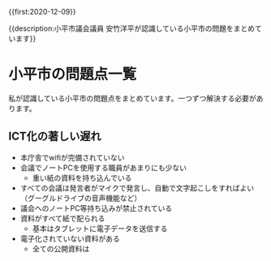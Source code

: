 {{first:2020-12-09}}

{{description:小平市議会議員 安竹洋平が認識している小平市の問題をまとめています}}

# 小平市の問題点一覧

私が認識している小平市の問題点をまとめています。一つずつ解決する必要があります。

## ICT化の著しい遅れ
- 本庁舎でwifiが完備されていない
- 会議でノートPCを使用する職員があまりにも少ない
  - 重い紙の資料を持ち込んでいる
- すべての会議は発言者がマイクで発言し、自動で文字起こしをすればよい（グーグルドライブの音声機能など）
- 議会へのノートPC等持ち込みが禁止されている
- 資料がすべて紙で配られる
  - 基本はタブレットに電子データを送信する
- 電子化されていない資料がある
  - 全ての公開資料は

